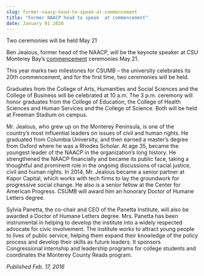 ```yaml
---
slug: former-naacp-head-to-speak-at-commencement
title: "Former NAACP head to speak  at commencement"
date: January 01 2020
---
```


 
<p>Two ceremonies will be held May 21</p>
<p>
  Ben Jealous, former head of the NAACP, will be the keynote speaker at CSU
  Monterey Bay’s
  <a href="https://csumb.edu/commencement">commencement</a> ceremonies May 21.
</p>
<p>
  This year marks two milestones for CSUMB – the university celebrates its 20th
  commencement, and for the first time, two ceremonies will be held.
</p>
<p>
  Graduates from the College of Arts, Humanities and Social Sciences and the
  College of Business will be celebrated at 10 a.m. The 3 p.m. ceremony will
  honor graduates from the College of Education, the College of Health Sciences
  and Human Services and the College of Science. Both will be held at Freeman
  Stadium on campus.
</p>
<p>
  Mr. Jealous, who grew up on the Monterey Peninsula, is one of the country’s
  most influential leaders on issues of civil and human rights. He graduated
  from Columbia University, and then earned a master’s degree from Oxford where
  he was a Rhodes Scholar. At age 35, became the youngest leader of the NAACP in
  the organization’s long history. He strengthened the NAACP financially and
  became its public face, taking a thoughtful and prominent role in the ongoing
  discussions of racial justice, civil and human rights. In 2014, Mr. Jealous
  became a senior partner at Kapor Capital, which works with tech firms to lay
  the groundwork for progressive social change. He also is a senior fellow at
  the Center for American Progress. CSUMB will award him an honorary Doctor of
  Humane Letters degree.
</p>
<p>
  Sylvia Panetta, the co&#45;chair and CEO of the Panetta Institute, will also
  be awarded a Doctor of Humane Letters degree. Mrs. Panetta has been
  instrumental in helping to develop the institute into a widely respected
  advocate for civic involvement. The institute works to attract young people to
  lives of public service, helping them expand their knowledge of the policy
  process and develop their skills as future leaders. It sponsors Congressional
  internship and leadership programs for college students and coordinates the
  Monterey County Reads program.

  <em>Published Feb. 17, 2016</em>
</p>
 
